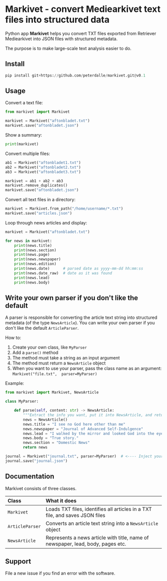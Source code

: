 # Markivet - convert Mediearkivet text files into structured data

Python app **Markivet** helps you convert TXT files exported from Retriever Mediearkivet into JSON files with structured metadata.

The purpose is to make large-scale text analysis easier to do.

## Install

```py
pip install git+https://github.com/peterdalle/markivet.git@v0.1
```

## Usage

Convert a text file:

```py
from markivet import Markivet

markivet = Markivet("aftonbladet.txt")
markivet.save("aftonbladet.json")
```

Show a summary:

```py
print(markivet)
```

Convert multiple files:

```py
ab1 = Markivet("aftonbladet1.txt")
ab2 = Markivet("aftonbladet2.txt")
ab3 = Markivet("aftonbladet3.txt")

markivet = ab1 + ab2 + ab3
markivet.remove_duplicates()
markivet.save("aftonbladet.json")
```

Convert all text files in a directory:

```py
markivet = Markivet.from_path("/home/username/*.txt")
markivet.save("articles.json")
```

Loop through news articles and display:

```py
markivet = Markivet("aftonbladet.txt")

for news in markivet:
    print(news.title) 
    print(news.section)
    print(news.page)
    print(news.newspaper)
    print(news.edition)
    print(news.date)      # parsed date as yyyy-mm-dd hh:mm:ss
    print(news.date_raw)  # date as it was found
    print(news.lead)
    print(news.body)
```

## Write your own parser if you don't like the default

A parser is responsible for converting the article text string into structured metadata (of the type `NewsArticle`).
You can write your own parser if you don't like the default `ArticleParser`.

How to:

1. Create your own class, like `MyParser`
2. Add a `parse()` method
3. The method must take a string as an input argument
4. The method must return a `NewsArticle` object
5. When you want to use your parser, pass the class name as an argument: `Markivet("file.txt",  parser=MyParser)`

Example:

```py
from markivet import Markivet, NewsArticle

class MyParser:

    def parse(self, content: str) -> NewsArticle:
        """Extract the info you want, put it into NewsArticle, and return it"""
        news = NewsArticle()
        news.title = "I see no God here other than me"
        news.newspaper = "Journal of Advanced Self-Indulgence"
        news.lead = "I walked by the mirror and looked God into the eyes."
        news.body = "True story."
        news.section = "Domestic News"
        return news

journal = Markivet("journal.txt", parser=MyParser)  # <---- Inject your parser here
journal.save("journal.json")
```

## Documentation

Markivet consists of three classes.

Class | What it does
:------------ | :--------------------------
`Markivet` | Loads TXT files, identifies all articles in a TXT file, and saves JSON files
`ArticleParser` | Converts an article text string into a `NewsArticle` object
`NewsArticle` | Represents a news article with title, name of newspaper, lead, body, pages etc.


## Support

File a new issue if you find an error with the software.
